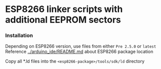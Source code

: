 # ESP8266 linker scripts with additional EEPROM sectors

### Installation

Depending on ESP8266 version, use files from either `Pre 2.5.0` or `latest`  
Reference [../arduino_ide/README.md](../arduino_ide/README.md) about ESP8266 package location

Copy all \*.ld files into the `<esp8266-package>/tools/sdk/ld` directory
